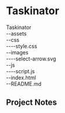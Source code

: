 # Taskinator

Taskinator<br />
--assets <br />
--css <br />
----style.css <br />
--images <br />
----select-arrow.svg <br />
--js<br />
----script.js<br />
--index.html <br />
--README.md<br />
## Project Notes
